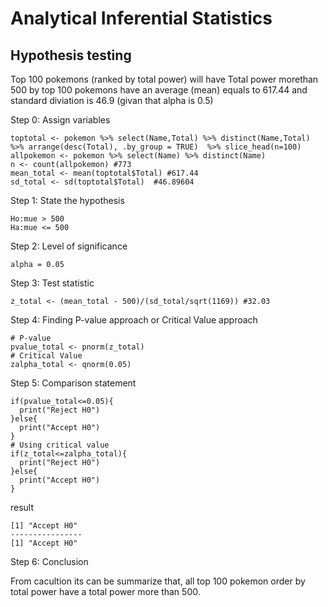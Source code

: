 # Analytical Inferential Statistics
## Hypothesis testing
Top 100 pokemons (ranked by total power) will have Total power morethan 500 
by top 100 pokemons have an average (mean) equals to 617.44 and standard diviation is 46.9 (givan that alpha is 0.5)


Step 0: Assign variables

```
toptotal <- pokemon %>% select(Name,Total) %>% distinct(Name,Total) %>% arrange(desc(Total), .by_group = TRUE)  %>% slice_head(n=100)
allpokemon <- pokemon %>% select(Name) %>% distinct(Name)
n <- count(allpokemon) #773
mean_total <- mean(toptotal$Total) #617.44
sd_total <- sd(toptotal$Total)  #46.89604
```

Step 1: State the hypothesis

```
Ho:mue > 500
Ha:mue <= 500
```

Step 2: Level of significance

```
alpha = 0.05 
```

Step 3: Test statistic

```
z_total <- (mean_total - 500)/(sd_total/sqrt(1169)) #32.03
```

Step 4: Finding P-value approach or Critical Value approach

```
# P-value
pvalue_total <- pnorm(z_total) 
# Critical Value 
zalpha_total <- qnorm(0.05)
```

Step 5: Comparison statement

```
if(pvalue_total<=0.05){
  print("Reject H0")
}else{
  print("Accept H0")
}
# Using critical value
if(z_total<=zalpha_total){
  print("Reject H0")
}else{
  print("Accept H0")
}
```
result
```
[1] "Accept H0"
----------------
[1] "Accept H0"
```

Step 6: Conclusion

From cacultion its can be summarize that, all top 100 pokemon order by total power have a total power more than 500.

